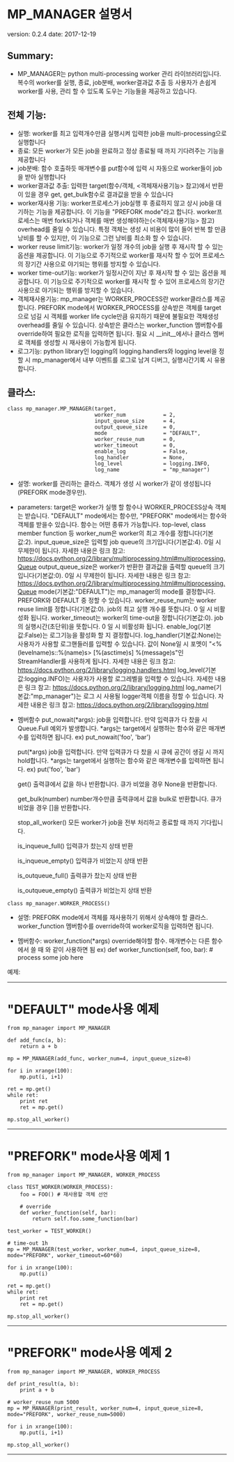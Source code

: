 
# MP_MANAGER 설명서

version: 0.2.4
date: 2017-12-19


## Summary:
- MP_MANAGER는 python multi-processing worker 관리 라이브러리입니다.
  복수의 worker를 실행, 종료, job분배, worker결과값 추출 등 사용자가 
  손쉽게 worker를 사용, 관리 할 수 있도록 도우는 기능들을 제공하고 있습니다.


## 전체 기능:
- 실행: 
  worker를 최고 입력개수만큼 실행시켜 입력한 job을 multi-processing으로 실행합니다
- 종료: 
  모든 worker가 모든 job을 완료하고 정상 종료될 때 까지 기다려주는 기능을 제공합니다
- job분배: 
  함수 호출하듯 매개변수를 put함수에 입력 시 자동으로 worker들이 job을 받아 실행합니다
- worker결과값 추출: 
  입력한 target(함수/객체, <객체재사용기능> 참고)에서 반환이 있을 경우 get, get_bulk함수로
  결과값을 받을 수 있습니다
- worker재사용 기능: 
  worker프로세스가 job실행 후 종료하지 않고 상시 job을 대기하는 기능을 제공합니다.
  이 기능을 "PREFORK mode"라고 합니다.
  worker프로세스는 매번 fork되거나 객체를 매번 생성해야하는(<객체재사용기능> 참고) overhead를
  줄일 수 있습니다. 특정 객체는 생성 시 비용이 많이 들어 반복 할 만큼 낭비를 할 수 있지만,
  이 기능으로 그런 낭비를 최소화 할 수 있습니다.
- worker reuse limit기능: 
  worker가 일정 개수의 job을 실행 후 재시작 할 수 있는 옵션을 제공합니다.
  이 기능으로 주기적으로 worker를 재시작 할 수 있어 프로세스의 장기간 사용으로 야기되는 행위를 방지할 수 있습니다.
- worker time-out기능: 
  worker가 일정시간이 지난 후 재시작 할 수 있는 옵션을 제공합니다.
  이 기능으로 주기적으로 worker를 재시작 할 수 있어 프로세스의 장기간 사용으로 야기되는 행위를 방지할 수 있습니다.
- 객체재사용기능: 
  mp_manager는 WORKER_PROCESS란 worker클라스를 제공합니다.
  PREFORK mode에서 WORKER_PROCESS를 상속받은 객체를 target으로 넘길 시 객체를 worker life cycle만큼 유지하기 때문에
  불필요한 객채생성 overhead를 줄일 수 있습니다.
  상속받은 클라스는 worker_function 멤버함수를 override하여 필요한 로직을 입력하면 됩니다.
  필요 시 __init__에서나 클라스 멤버로 객체를 생성할 시 재사용이 가능합게 됩니다.
- 로그기능:
  python library인 logging의 logging.handlers와 logging level을 정할 시 mp_manager에서 내부 이벤트를
  로그로 남겨 디버그, 실행시간기록 시 유용합니다.


## 클라스:
<pre><code>class mp_manager.MP_MANAGER(target,
                            worker_num            = 2,
                            input_queue_size      = 4,
                            output_queue_size     = 0,
                            mode                  = "DEFAULT",
                            worker_reuse_num      = 0,
                            worker_timeout        = 0,
                            enable_log            = False,
                            log_handler           = None,
                            log_level             = logging.INFO,
                            log_name              = "mp_manager")</code></pre>
- 설명:
  worker를 관리하는 클라스.
  객체가 생성 시 worker가 같이 생성됩니다(PREFORK mode경우만).
  
- parameters:
  target은 worker가 실행 할 함수나 WORKER_PROCESS상속 객체는 받습니다. "DEFAULT" mode에서는 함수만,
    "PREFORK" mode에서는 함수와 객체를 받을수 있습니다. 
    함수는 어떤 종류가 가능합니다. top-level, class member function 등
  worker_num은 worker의 최고 개수를 정합니다(기본값:2).
  input_queue_size은 입력할 job queue의 크기입니다(기본값:4). 0일 시 무제한이 됩니다. 
    자세한 내용은 링크 참고: https://docs.python.org/2/library/multiprocessing.html#multiprocessing.Queue
  output_queue_size은 worker가 반환한 결과값을 출력할 queue의 크기입니다(기본값:0). 0일 시 무제한이 됩니다. 
    자세한 내용은 링크 참고: https://docs.python.org/2/library/multiprocessing.html#multiprocessing.Queue
  mode(기본값:"DEFAULT")는 mp_manager의 mode를 결정합니다. PREFORK와 DEFAULT 중 정할 수 있습니다.
  worker_reuse_num는 worker reuse limit를 정합니다(기본값:0). job의 최고 실행 개수를 뜻합니다.
    0 일 시 비활성화 됩니다.
  worker_timeout는 worker의 time-out을 정합니다(기본값:0). job의 실행시간(초단위)을 뜻합니다.
    0 일 시 비활성화 됩니다.
  enable_log(기본값:False)는 로그기능을 활성화 할 지 결정합니다.
  log_handler(기본값:None)는 사용자가 사용할 로그핸들러를 입력할 수 있습니다.
    값이 None일 시 포멧이 "<%(levelname)s::%(name)s> [%(asctime)s] %(message)s"인
    StreamHandler를 사용하게 됩니다.
    자세한 내용은 링크 참고: https://docs.python.org/2/library/logging.handlers.html
  log_level(기본값:logging.INFO)는 사용자가 사용할 로그레벨을 입력할 수 있습니다.
    자세한 내용은 링크 참고: https://docs.python.org/2/library/logging.html
  log_name(기본값:"mp_manager")는 로그 시 사용될 logger객체 이름을 정할 수 있습니다.
    자세한 내용은 링크 참고: https://docs.python.org/2/library/logging.html

- 멤버함수
  put_nowait(*args):
    job을 입력합니다. 만약 입력큐가 다 찼을 시 Queue.Full 예외가 발생합니다.
    *args는 target에서 실행하는 함수와 같은 매개변수를 입력하면 됩니다.
    ex) put_nowait('foo', 'bar')
  
  put(*args)
    job을 입력합니다. 만약 입력큐가 다 찼을 시 큐에 공간이 생길 시 까지 hold합니다.
    *args는 target에서 실행하는 함수와 같은 매개변수를 입력하면 됩니다.
    ex) put('foo', 'bar')
  
  get()
    출력큐에서 값을 하나 반환합니다.
    큐가 비었을 경우 None을 반환합니다.
  
  get_bulk(number)
    number개수만큼 출력큐에서 값을 bulk로 반환합니다.
    큐가 비었을 경우 []을 반환합니다.
  
  stop_all_worker()
    모든 worker가 job을 전부 처리하고 종료할 때 까지 기다립니다.
  
  is_inqueue_full()
    입력큐가 찼는지 상태 반환
    
  is_inqueue_empty()
    입력큐가 비었는지 상태 반환
    
  is_outqueue_full()
    출력큐가 찼는지 상태 반환
    
  is_outqueue_empty()
    출력큐가 비었는지 상태 반환


    
<pre><code>class mp_manager.WORKER_PROCESS()</code></pre>

- 설명:
  PREFORK mode에서 객체를 재사용하기 위해서 상속해야 할 클라스.
  worker_function 멤버함수를 override하여 worker로직을 입력하면 됩니다.
  
- 멤버함수:
  worker_function(*args)
    override해야할 함수. 매개변수는 다른 함수에서 쓸 때 와 같이 사용하면 됨
    ex) def worker_function(self, foo, bar):
            # process some job here

            

예제:

* * *
# "DEFAULT" mode사용 예제

<pre><code>from mp_manager import MP_MANAGER

def add_func(a, b):
    return a + b

mp = MP_MANAGER(add_func, worker_num=4, input_queue_size=8)

for i in xrange(100):
    mp.put(i, i+1)

ret = mp.get()
while ret:
    print ret
    ret = mp.get()
    
mp.stop_all_worker()</code></pre>

* * *
# "PREFORK" mode사용 예제 1

<pre><code>from mp_manager import MP_MANAGER, WORKER_PROCESS

class TEST_WORKER(WORKER_PROCESS):
    foo = FOO() # 재사용할 객체 선언
    
    # override
    def worker_function(self, bar):
        return self.foo.some_function(bar)

test_worker = TEST_WORKER()

# time-out 1h
mp = MP_MANAGER(test_worker, worker_num=4, input_queue_size=8, mode="PREFORK", worker_timeout=60*60)

for i in xrange(100):
    mp.put(i)

ret = mp.get()
while ret:
    print ret
    ret = mp.get()

mp.stop_all_worker()</code></pre>

* * *
# "PREFORK" mode사용 예제 2

<pre><code>from mp_manager import MP_MANAGER, WORKER_PROCESS

def print_result(a, b):
    print a + b

# worker_reuse_num 5000
mp = MP_MANAGER(print_result, worker_num=4, input_queue_size=8, mode="PREFORK", worker_reuse_num=5000)

for i in xrange(100):
    mp.put(i, i+1)

mp.stop_all_worker()</code></pre>

* * *



